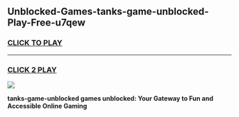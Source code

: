 
## Unblocked-Games-tanks-game-unblocked-Play-Free-u7qew
<h3>
<a href="https://premium76.site?title=tanks-game-unblocked&ref=15A">CLICK TO PLAY</a></h3>
<hr>

<h3>
<a href="https://premium76.site?title=tanks-game-unblocked&ref=15A">CLICK 2 PLAY</a>
  
</h3>

<a href="https://premium76.site?title=tanks-game-unblocked&ref=15A"><img src="https://clearcache.store/games.png"></a>


**tanks-game-unblocked games unblocked: Your Gateway to Fun and Accessible Online Gaming**
